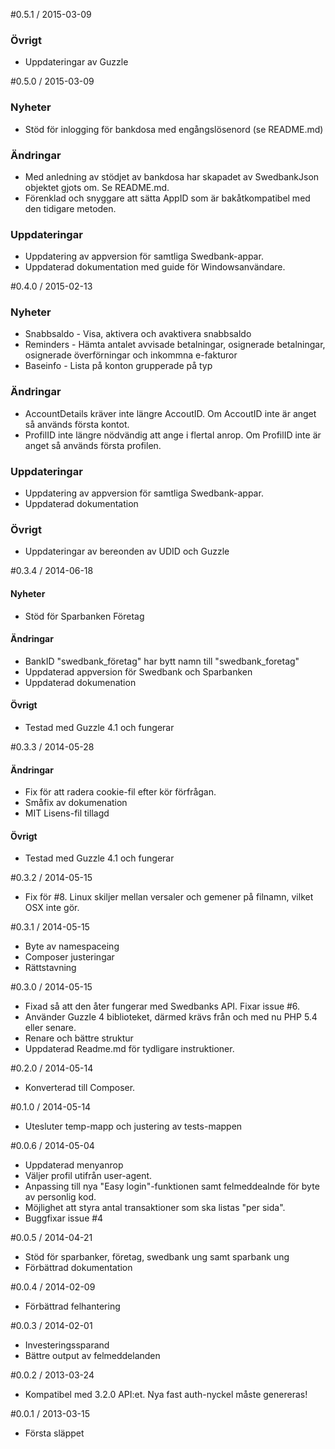 #0.5.1 / 2015-03-09

### Övrigt
 * Uppdateringar av Guzzle

#0.5.0 / 2015-03-09

### Nyheter
* Stöd för inlogging för bankdosa med engångslösenord (se README.md)

### Ändringar
* Med anledning av stödjet av bankdosa har skapadet av SwedbankJson objektet gjots om. Se README.md.
* Förenklad och snyggare att sätta AppID som är bakåtkompatibel med den tidigare metoden.

### Uppdateringar
* Uppdatering av appversion för samtliga Swedbank-appar.
* Uppdaterad dokumentation med guide för Windowsanvändare.

#0.4.0 / 2015-02-13

### Nyheter
* Snabbsaldo - Visa, aktivera och avaktivera snabbsaldo
* Reminders - Hämta antalet avvisade betalningar, osignerade betalningar, osignerade överförningar och inkommna e-fakturor
* Baseinfo - Lista på konton grupperade på typ
 
### Ändringar
* AccountDetails kräver inte längre AccoutID. Om AccoutID inte är anget så används första kontot.
* ProfilID inte längre nödvändig att ange i flertal anrop. Om ProfilID inte är anget så används första profilen.
 
### Uppdateringar
* Uppdatering av appversion för samtliga Swedbank-appar.
* Uppdaterad dokumentation

### Övrigt
 * Uppdateringar av bereonden av UDID och Guzzle
 
#0.3.4 / 2014-06-18

#### Nyheter
* Stöd för Sparbanken Företag

#### Ändringar
* BankID "swedbank_företag" har bytt namn till "swedbank_foretag"
* Uppdaterad appversion för Swedbank och Sparbanken
* Uppdaterad dokumenation

#### Övrigt
* Testad med Guzzle 4.1 och fungerar

#0.3.3 / 2014-05-28

#### Ändringar
* Fix för att radera cookie-fil efter kör förfrågan.
* Småfix av dokumenation
* MIT Lisens-fil tillagd

#### Övrigt
* Testad med Guzzle 4.1 och fungerar

#0.3.2 / 2014-05-15
* Fix för #8. Linux skiljer mellan versaler och gemener på filnamn, vilket OSX inte gör.

#0.3.1 / 2014-05-15
* Byte av namespaceing
* Composer justeringar
* Rättstavning

#0.3.0 / 2014-05-15
* Fixad så att den åter fungerar med Swedbanks API. Fixar issue #6.
* Använder Guzzle 4 biblioteket, därmed krävs från och med nu PHP 5.4 eller senare.
* Renare och bättre struktur
* Uppdaterad Readme.md för tydligare instruktioner.

#0.2.0 / 2014-05-14
* Konverterad till Composer.

#0.1.0 / 2014-05-14
* Utesluter temp-mapp och justering av tests-mappen

#0.0.6 / 2014-05-04
* Uppdaterad menyanrop
* Väljer profil utifrån user-agent.
* Anpassing till nya "Easy login"-funktionen samt felmeddealnde för byte av personlig kod.
* Möjlighet att styra antal transaktioner som ska listas "per sida".
* Buggfixar issue #4

#0.0.5 / 2014-04-21
* Stöd för sparbanker, företag, swedbank ung samt sparbank ung
* Förbättrad dokumentation

#0.0.4 / 2014-02-09
* Förbättrad felhantering

#0.0.3 / 2014-02-01
* Investeringssparand
* Bättre output av felmeddelanden

#0.0.2 / 2013-03-24
* Kompatibel med 3.2.0 API:et. Nya fast auth-nyckel måste genereras!

#0.0.1 / 2013-03-15
* Första släppet